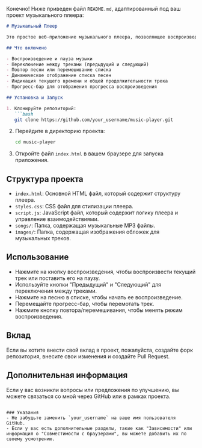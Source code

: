 Конечно! Ниже приведен файл `README.md`, адаптированный под ваш проект музыкального плеера:

```markdown
# Музыкальный Плеер

Это простое веб-приложение музыкального плеера, позволяющее воспроизводить и управлять музыкальными треками. Пользователь может воспроизводить, ставить на паузу и переключать треки, а также просматривать список доступной музыки.

## Что включено

- Воспроизведение и пауза музыки
- Переключение между треками (предыдущий и следующий)
- Повтор песни или перемешивание списка
- Динамическое отображение списка песен
- Индикация текущего времени и общей продолжительности трека
- Прогресс-бар для отображения прогресса воспроизведения

## Установка и Запуск

1. Клонируйте репозиторий:
   ```bash
   git clone https://github.com/your_username/music-player.git
   ```

2. Перейдите в директорию проекта:
   ```bash
   cd music-player
   ```

3. Откройте файл `index.html` в вашем браузере для запуска приложения.

## Структура проекта

- `index.html`: Основной HTML файл, который содержит структуру плеера.
- `styles.css`: CSS файл для стилизации плеера.
- `script.js`: JavaScript файл, который содержит логику плеера и управление взаимодействиями.
- `songs/`: Папка, содержащая музыкальные MP3 файлы.
- `images/`: Папка, содержащая изображения обложек для музыкальных треков.

## Использование

- Нажмите на кнопку воспроизведения, чтобы воспроизвести текущий трек или поставить его на паузу.
- Используйте кнопки "Предыдущий" и "Следующий" для переключения между треками.
- Нажмите на песню в списке, чтобы начать ее воспроизведение.
- Перемещайте прогресс-бар, чтобы перемотать трек.
- Нажмите кнопку повтора/перемешивания, чтобы менять режим воспроизведения.

## Вклад

Если вы хотите внести свой вклад в проект, пожалуйста, создайте форк репозитория, внесите свои изменения и создайте Pull Request.


## Дополнительная информация

Если у вас возникли вопросы или предложения по улучшению, вы можете связаться со мной через GitHub или в рамках проекта.
```

### Указания
- Не забудьте заменить `your_username` на ваше имя пользователя GitHub.
- Если у вас есть дополнительные разделы, такие как "Зависимости" или информация о "Совместимости с браузерами", вы можете добавить их по своему усмотрению.
